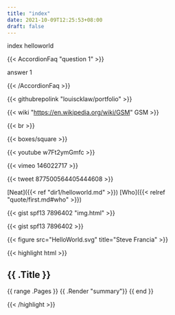 ```yaml
---
title: "index"
date: 2021-10-09T12:25:53+08:00
draft: false
---
```


index helloworld

{{< AccordionFaq "question 1" >}}

answer 1

{{< /AccordionFaq >}}

{{< githubrepolink "louiscklaw/portfolio" >}}

{{< wiki "https://en.wikipedia.org/wiki/GSM" GSM >}}

{{< br >}}

{{< boxes/square >}}

{{< youtube w7Ft2ymGmfc >}}

{{< vimeo 146022717 >}}

{{< tweet 877500564405444608 >}}

[Neat]({{< ref "dir1/helloworld.md" >}})
[Who]({{< relref "quote/first.md#who" >}})

{{< gist spf13 7896402 "img.html" >}}

{{< gist spf13 7896402 >}}

{{< figure src="HelloWorld.svg" title="Steve Francia" >}}

{{< highlight html >}}

<section id="main">
  <div>
   <h1 id="title">{{ .Title }}</h1>
    {{ range .Pages }}
        {{ .Render "summary"}}
    {{ end }}
  </div>
</section>

{{< /highlight >}}
